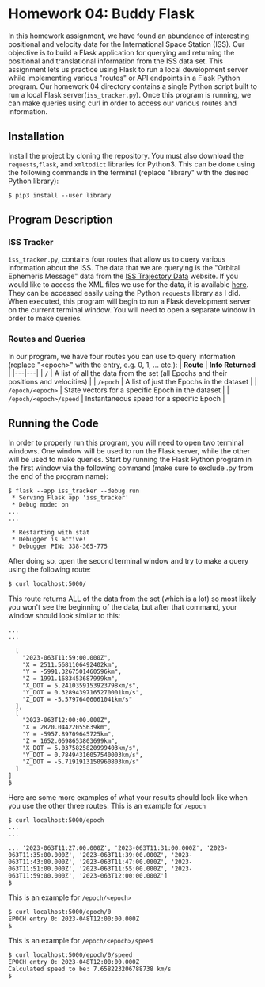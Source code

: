# Homework 04: Buddy Flask
In this homework assignment, we have found an abundance of interesting positional and velocity data for the International Space Station (ISS). Our objective is to build a Flask application for querying and returning the positional and translational information from the ISS data set.
This assignment lets us practice using Flask to run a local development server while implementing various "routes" or API endpoints in a Flask Python program. Our homework 04 directory contains a single Python script built to run a local Flask server(`iss_tracker.py`). Once this program is running, we can make queries using curl in order to access our various routes and information.
## Installation
Install the project by cloning the repository. You must also download the `requests`,`flask`, and `xmltodict` libraries for Python3. This can be done using the following commands in the terminal (replace "library" with the desired Python library):
```
$ pip3 install --user library
```
## Program Description
### ISS Tracker
`iss_tracker.py`, contains four routes that allow us to query various information about the ISS. The data that we are querying is the "Orbital Ephemeris Message" data from the [ISS Trajectory Data](https://spotthestation.nasa.gov/trajectory_data.cfm) website. If you would like to access the XML files we use for the data, it is available [here](https://nasa-public-data.s3.amazonaws.com/iss-coords/current/ISS_OEM/ISS.OEM_J2K_EPH.xml). They can be accessed easily using the Python `requests` library as I did.
When executed, this program will begin to run a Flask development server on the current terminal window. You will need to open a separate window in order to make queries.
### Routes and Queries
In our program, we have four routes you can use to query information (replace "\<epoch\>" with the entry, e.g. 0, 1, ... etc.):
| **Route** | **Info Returned** |
|---|---|
| `/` | A list of all the data from the set (all Epochs and their positions and velocities) |
| `/epoch` | A list of just the Epochs in the dataset |
| `/epoch/<epoch>` | State vectors for a specific Epoch in the dataset |
| `/epoch/<epoch>/speed` | Instantaneous speed for a specific Epoch |
## Running the Code
In order to properly run this program, you will need to open two terminal windows. One window will be used to run the Flask server, while the other will be used to make queries. Start by running the Flask Python program in the first window via the following command (make sure to exclude .py from the end of the program name):
```
$ flask --app iss_tracker --debug run
 * Serving Flask app 'iss_tracker'
 * Debug mode: on
...
...

 * Restarting with stat
 * Debugger is active!
 * Debugger PIN: 338-365-775
```
After doing so, open the second terminal window and try to make a query using the following route:
```
$ curl localhost:5000/
```
This route returns ALL of the data from the set (which is a lot) so most likely you won't see the beginning of the data, but after that command, your window should look similar to this:
```
...
...

  [
    "2023-063T11:59:00.000Z",
    "X = 2511.5681106492402km",
    "Y = -5991.3267501460596km",
    "Z = 1991.1683453687999km",
    "X_DOT = 5.2410359153923798km/s",
    "Y_DOT = 0.32894397165270001km/s",
    "Z_DOT = -5.57976406061041km/s"
  ],
  [
    "2023-063T12:00:00.000Z",
    "X = 2820.04422055639km",
    "Y = -5957.89709645725km",
    "Z = 1652.0698653803699km",
    "X_DOT = 5.0375825820999403km/s",
    "Y_DOT = 0.78494316057540003km/s",
    "Z_DOT = -5.7191913150960803km/s"
  ]
]
$
```

Here are some more examples of what your results should look like when you use the other three routes:
This is an example for `/epoch`
```
$ curl localhost:5000/epoch
...
...

... '2023-063T11:27:00.000Z', '2023-063T11:31:00.000Z', '2023-063T11:35:00.000Z', '2023-063T11:39:00.000Z', '2023-063T11:43:00.000Z', '2023-063T11:47:00.000Z', '2023-063T11:51:00.000Z', '2023-063T11:55:00.000Z', '2023-063T11:59:00.000Z', '2023-063T12:00:00.000Z']
$
```

This is an example for `/epoch/<epoch>`
```
$ curl localhost:5000/epoch/0
EPOCH entry 0: 2023-048T12:00:00.000Z
$
```

This is an example for `/epoch/<epoch>/speed`
```
$ curl localhost:5000/epoch/0/speed
EPOCH entry 0: 2023-048T12:00:00.000Z
Calculated speed to be: 7.658223206788738 km/s
$
```
